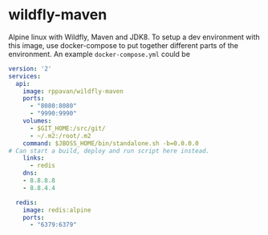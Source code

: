 # wildfly-maven
Alpine linux with Wildfly, Maven and JDK8.
To setup a dev environment with this image, use docker-compose to put together different parts of the environment.
An example `docker-compose.yml` could be
```yml
version: '2'
services: 
  api:
    image: rppavan/wildfly-maven
    ports:
      - "8080:8080"
      - "9990:9990"
    volumes:
      - $GIT_HOME:/src/git/
      - ~/.m2:/root/.m2
    command: $JBOSS_HOME/bin/standalone.sh -b=0.0.0.0
# Can start a build, deploy and run script here instead.
    links:
      - redis
    dns:
    - 8.8.8.8
    - 8.8.4.4

  redis:
    image: redis:alpine
    ports:
      - "6379:6379"
```

